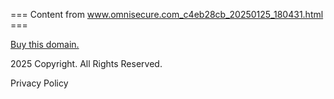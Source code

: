 === Content from www.omnisecure.com_c4eb28cb_20250125_180431.html ===


[Buy this domain.](https://www.afternic.com/forsale/omnisecure.com?utm_source=TDFS&utm_medium=sn_affiliate_click&utm_campaign=TDFS_Affiliate_Above&traffic_type=TDFS&traffic_id=GDDY)

2025 Copyright. All Rights Reserved.

Privacy Policy


